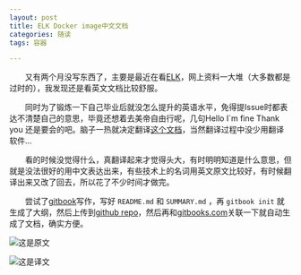 ```yaml
---
layout: post
title: ELK Docker image中文文档
categories: 随读
tags: 容器

---
```


　　又有两个月没写东西了，主要是最近在看[ELK](https://hub.docker.com/r/sebp/elk/)，网上资料一大堆（大多数都是过时的），我发现还是看英文文档比较舒服。

　　同时为了锻炼一下自己毕业后就没怎么提升的英语水平，免得提Issue时都表达不清楚自己的意思，毕竟还想着去美帝自由行呢，几句Hello I`m fine Thank you 还是要会的吧。脑子一热就决定翻译[这个文档](http://elk-docker.readthedocs.io/)，当然翻译过程中没少用翻译软件...

　　看的时候没觉得什么，真翻译起来才觉得头大，有时明明知道是什么意思，但就是没法很好的用中文表达出来，有些技术上的名词用英文原文比较好，有时候翻译出来又改了回去，所以花了不少时间才做完。

　　尝试了[gitbook](https://www.gitbook.com)写作，写好 `README.md` 和 `SUMMARY.md` ，再 `gitbook init` 就生成了大纲，然后上传到[github repo](https://github.com/ixjx/docker-elk-doc)，然后再和[gitbooks.com](https://ixjx.gitbooks.io/docker-elk-doc)关联一下就自动生成了文档，确实方便。

![这是原文](http://shurriklab.qiniudn.com/18-7-10/46528275.jpg)

![这是译文](http://shurriklab.qiniudn.com/18-7-11/77399485.jpg)
